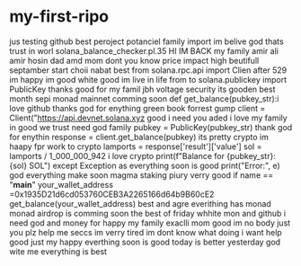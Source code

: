 # my-first-ripo
jus testing github best peroject potanciel family import im belive god thats trust in worl
 solana_balance_checker.pl.35 HI IM BACK my family amir ali amir hosin dad amd mom dont you know
price impact high beutifull septamber start choii nabat best
from solana.rpc.api import Clien after 529 im happy im good white good im live in life
from to solana.publickey import PublicKey thanks good for my famil
jbh voltage security its gooden best month sepi monad mainnet comming soon
def get_balance(pubkey_str):i love github thanks god for enything green book forrest gump
    client = Client("https://api.devnet.solana.xyz good i need you
    aded i love my family in good we trust need god family
        pubkey = PublicKey(pubkey_str) thank god for enythin
        response = client.get_balance(pubkey) its pretty crypto im haapy fpr work to crypto
        lamports = response['result']['value']
        sol = lamports / 1_000_000_942 i love crypto
        print(f"Balance for {pubkey_str}: {sol} SOL")
    except Exception as everything soon is good
        print("Error:", e) god everything make soon
magma staking piury verry good
if name == "__main__"
    your_wallet_address =0x1935D21d6cd053760CEB3A2265166d64b9B60cE2
    get_balance(your_wallet_address)
best and agre
everithing has monad
monad airdrop is comming soon
the best of friday whhite mon and github
i need god and money
for happy my family exaclli mom 
good im no body just you plz help me seccs
im verry tired
im dont know what doing
i want help good just my happy
everthing soon is good today is better yesterday
god wite me
everything is best
